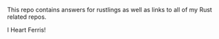 This repo contains answers for rustlings as well as links to all of my Rust related repos.

I Heart Ferris!